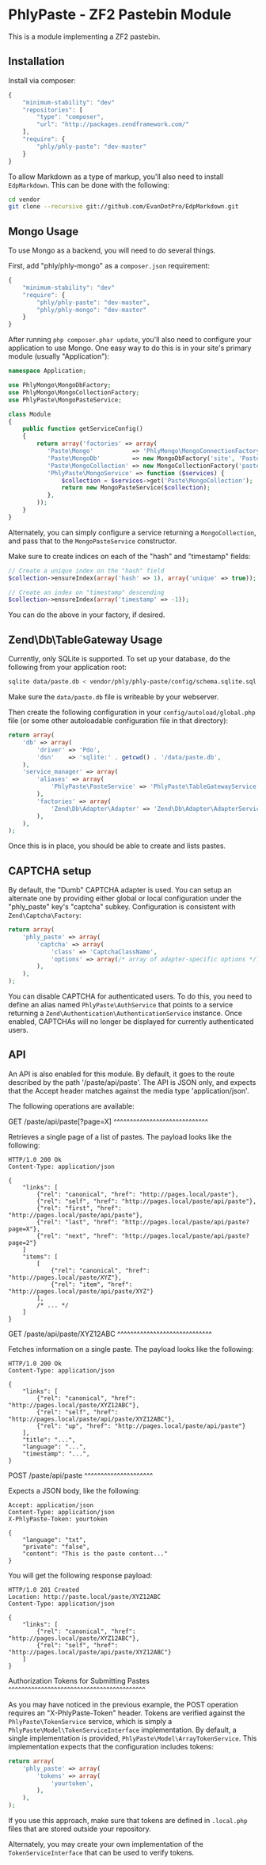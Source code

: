 PhlyPaste - ZF2 Pastebin Module
===============================

This is a module implementing a ZF2 pastebin.

Installation
------------

Install via composer:

```javascript
{
    "minimum-stability": "dev"
    "repositories": [
        "type": "composer",
        "url": "http://packages.zendframework.com/"
    ],
    "require": {
        "phly/phly-paste": "dev-master"
    }
}
```

To allow Markdown as a type of markup, you'll also need to install
`EdpMarkdown`. This can be done with the following:

```bash
cd vendor
git clone --recursive git://github.com/EvanDotPro/EdpMarkdown.git
```

Mongo Usage
-----------

To use Mongo as a backend, you will need to do several things.

First, add "phly/phly-mongo" as a `composer.json` requirement:

```javascript
{
    "minimum-stability": "dev"
    "require": {
        "phly/phly-paste": "dev-master",
        "phly/phly-mongo": "dev-master"
    }
}
```

After running `php composer.phar update`, you'll also need to configure your
application to use Mongo. One easy way to do this is in your site's primary
module (usually "Application"):

```php
namespace Application;

use PhlyMongo\MongoDbFactory;
use PhlyMongo\MongoCollectionFactory;
use PhlyPaste\MongoPasteService;

class Module
{
    public function getServiceConfig()
    {
        return array('factories' => array(
           'Paste\Mongo'           => 'PhlyMongo\MongoConnectionFactory',
           'Paste\MongoDb'         => new MongoDbFactory('site', 'Paste\Mongo'),
           'Paste\MongoCollection' => new MongoCollectionFactory('pastes', 'Paste\MongoDb'),
           'PhlyPaste\MongoService' => function ($services) {
               $collection = $services->get('Paste\MongoCollection');
               return new MongoPasteService($collection);
           },
        ));
    }
}
```

Alternately, you can simply configure a service returning a `MongoCollection`, 
and pass that to the `MongoPasteService` constructor.

Make sure to create indices on each of the "hash" and "timestamp" fields:

```php
// Create a unique index on the "hash" field
$collection->ensureIndex(array('hash' => 1), array('unique' => true));

// Create an index on "timestamp" descending
$collection->ensureIndex(array('timestamp' => -1));
```

You can do the above in your factory, if desired.

Zend\Db\TableGateway Usage
--------------------------

Currently, only SQLite is supported. To set up your database, do the following
from your application root:

```bash
sqlite data/paste.db < vendor/phly/phly-paste/config/schema.sqlite.sql
```

Make sure the `data/paste.db` file is writeable by your webserver.

Then create the following configuration in your `config/autoload/global.php`
file (or some other autoloadable configuration file in that directory):

```php
return array(
    'db' => array(
        'driver' => 'Pdo',
        'dsn'    => 'sqlite:' . getcwd() . '/data/paste.db',
    ),
    'service_manager' => array(
        'aliases' => array(
            'PhlyPaste\PasteService' => 'PhlyPaste\TableGatewayService',
        ),
        'factories' => array(
            'Zend\Db\Adapter\Adapter' => 'Zend\Db\Adapter\AdapterServiceFactory',
        ),
    ),
);
```

Once this is in place, you should be able to create and lists pastes.

CAPTCHA setup
-------------

By default, the "Dumb" CAPTCHA adapter is used. You can setup an alternate one
by providing either global or local configuration under the "phly_paste" key's
"captcha" subkey. Configuration is consistent with `Zend\Captcha\Factory`:

```php
return array(
    'phly_paste' => array(
        'captcha' => array(
            'class' => 'CaptchaClassName',
            'options' => array(/* array of adapter-specific options */),
        ),
    ),
);
```

You can disable CAPTCHA for authenticated users. To do this, you need to define
an alias named `PhlyPaste\AuthService` that points to a service returning a
`Zend\Authentication\AuthenticationService` instance. Once enabled, CAPTCHAs
will no longer be displayed for currently authenticated users.

API
---

An API is also enabled for this module. By default, it goes to the route
described by the path '/paste/api/paste'. The API is JSON only, and expects that
the Accept header matches against the media type 'application/json'. 

The following operations are available:

GET /paste/api/paste[?page=X]
^^^^^^^^^^^^^^^^^^^^^^^^^^^^^

Retrieves a single page of a list of pastes. The payload looks like the
following:

    HTTP/1.0 200 Ok
    Content-Type: application/json

    {
        "links": [
            {"rel": "canonical", "href": "http://pages.local/paste"},
            {"rel": "self", "href": "http://pages.local/paste/api/paste"},
            {"rel": "first", "href": "http://pages.local/paste/api/paste"},
            {"rel": "last", "href": "http://pages.local/paste/api/paste?page=X"},
            {"rel": "next", "href": "http://pages.local/paste/api/paste?page=2"}
        ]
        "items": [
            [
                {"rel": "canonical", "href": "http://pages.local/paste/XYZ"},
                {"rel": "item", "href": "http://pages.local/paste/api/paste/XYZ"}
            ],
            /* ... */
        ]
    }

GET /paste/api/paste/XYZ12ABC
^^^^^^^^^^^^^^^^^^^^^^^^^^^^^

Fetches information on a single paste. The payload looks like the following:

    HTTP/1.0 200 Ok
    Content-Type: application/json

    {
        "links": [
            {"rel": "canonical", "href": "http://pages.local/paste/XYZ12ABC"},
            {"rel": "self", "href": "http://pages.local/paste/api/paste/XYZ12ABC"},
            {"rel": "up", "href": "http://pages.local/paste/api/paste"}
        ],
        "title": "...",
        "language": "...",
        "timestamp": "...",
    }

POST /paste/api/paste
^^^^^^^^^^^^^^^^^^^^^

Expects a JSON body, like the following:

    Accept: application/json
    Content-Type: application/json
    X-PhlyPaste-Token: yourtoken

    {
        "language": "txt",
        "private": "false",
        "content": "This is the paste content..."
    }

You will get the following response payload:

    HTTP/1.0 201 Created
    Location: http://paste.local/paste/XYZ12ABC
    Content-Type: application/json

    {
        "links": [
            {"rel": "canonical", "href": "http://pages.local/paste/XYZ12ABC"},
            {"rel": "self", "href": "http://pages.local/paste/api/paste/XYZ12ABC"}
        ]
    }

Authorization Tokens for Submitting Pastes
^^^^^^^^^^^^^^^^^^^^^^^^^^^^^^^^^^^^^^^^^^

As you may have noticed in the previous example, the POST operation requires an
"X-PhlyPaste-Token" header. Tokens are verified against the
`PhlyPaste\TokenService` service, which is simply a
`PhlyPaste\Model\TokenServiceInterface` implementation. By default, a single
implementation is provided, `PhlyPaste\Model\ArrayTokenService`. This
implementation expects that the configuration includes tokens:

```php
return array(
    'phly_paste' => array(
        'tokens' => array(
            'yourtoken',
        ),
    ),
);
```

If you use this approach, make sure that tokens are defined in `.local.php`
files that are stored outside your repository.

Alternately, you may create your own implementation of the
`TokenServiceInterface` that can be used to verify tokens.
